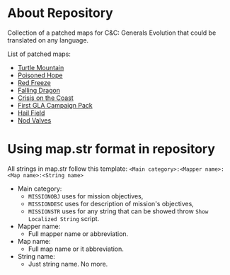 # About Repository
Collection of a patched maps for C&amp;C: Generals Evolution that could be translated on any language.

List of patched maps:
* [Turtle Mountain](https://www.moddb.com/mods/command-and-conquer-generals-evolution/addons/turtle-mountain)
* [Poisoned Hope](https://www.moddb.com/mods/command-and-conquer-generals-evolution/addons/poisoned-hope)
* [Red Freeze](https://www.moddb.com/mods/command-and-conquer-generals-evolution/addons/red-freeze)
* [Falling Dragon](https://www.moddb.com/mods/command-and-conquer-generals-evolution/addons/falling-dragon)
* [Crisis on the Coast](https://www.moddb.com/mods/command-and-conquer-generals-evolution/addons/generals-evolution-dev-history-map-pack)
* [First GLA Campaign Pack](https://www.moddb.com/mods/command-and-conquer-generals-evolution/addons/first-gla-pack)
* [Hail Field](https://www.moddb.com/mods/command-and-conquer-generals-evolution/addons/packmap2-3maps)
* [Nod Valves](https://www.moddb.com/mods/command-and-conquer-generals-evolution/addons/tiberian-sun-22nd-anniversary-nod-valves)

# Using map.str format in repository
All strings in map.str follow this template: `<Main category>:<Mapper name>:<Map name>:<String name>`

* Main category:
  * `MISSIONOBJ` uses for mission objectives,
  * `MISSIONDESC` uses for description of mission's objectives,
  * `MISSIONSTR` uses for any string that can be showed throw `Show Localized String` script.
* Mapper name:
  * Full mapper name or abbreviation.
* Map name:
  * Full map name or it abbreviation.
* String name:
  * Just string name. No more.
